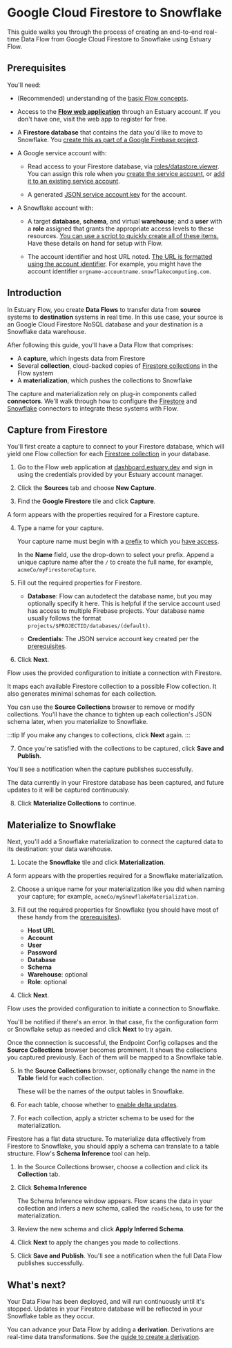 # Google Cloud Firestore to Snowflake

This guide walks you through the process of creating an
end-to-end real-time Data Flow from Google Cloud Firestore to Snowflake using Estuary Flow.

## Prerequisites

You'll need:

* (Recommended) understanding of the [basic Flow concepts](../../concepts/README.md#essential-concepts).

* Access to the [**Flow web application**](http://dashboard.estuary.dev) through an Estuary account.
If you don't have one, visit the web app to register for free.

* A **Firestore database** that contains the data you'd like to move to Snowflake. You [create this as part of a Google Firebase project](https://cloud.google.com/firestore/docs/create-database-web-mobile-client-library).

* A Google service account with:

    * Read access to your Firestore database, via [roles/datastore.viewer](https://cloud.google.com/datastore/docs/access/iam).
    You can assign this role when you [create the service account](https://cloud.google.com/iam/docs/creating-managing-service-accounts#creating), or [add it to an existing service account](https://cloud.google.com/iam/docs/granting-changing-revoking-access#single-role).

    * A generated [JSON service account key](https://cloud.google.com/iam/docs/creating-managing-service-account-keys#creating) for the account.

* A Snowflake account with:

  * A target **database**, **schema**, and virtual **warehouse**; and a **user** with a **role** assigned that grants the appropriate access levels to these resources.
  [You can use a script to quickly create all of these items.](../../reference/Connectors/materialization-connectors/Snowflake.md#setup) Have these details on hand for setup with Flow.

  * The account identifier and host URL noted. [The URL is formatted using the account identifier](https://docs.snowflake.com/en/user-guide/admin-account-identifier.html#where-are-account-identifiers-used). For example, you might have the account identifier `orgname-accountname.snowflakecomputing.com`.

## Introduction

In Estuary Flow, you create **Data Flows** to transfer data from **source** systems to **destination** systems in real time.
In this use case, your source is an Google Cloud Firestore NoSQL database and your destination is a Snowflake data warehouse.

After following this guide, you'll have a Data Flow that comprises:

* A **capture**, which ingests data from Firestore
* Several **collection**, cloud-backed copies of [Firestore collections](https://cloud.google.com/firestore/docs/data-model) in the Flow system
* A **materialization**, which pushes the collections to Snowflake

The capture and materialization rely on plug-in components called **connectors**.
We'll walk through how to configure the [Firestore](../../reference/Connectors/capture-connectors/google-firestore.md) and [Snowflake](../../reference/Connectors/materialization-connectors/Snowflake.md) connectors to integrate these systems with Flow.

## Capture from Firestore

You'll first create a capture to connect to your Firestore database, which will yield one Flow collection for each [Firestore collection](https://cloud.google.com/firestore/docs/data-model) in your database.

1. Go to the Flow web application at [dashboard.estuary.dev](https://dashboard.estuary.dev/) and sign in using the
credentials provided by your Estuary account manager.

2. Click the **Sources** tab and choose **New Capture**.

3. Find the **Google Firestore** tile and click **Capture**.

  A form appears with the properties required for a Firestore capture.

4. Type a name for your capture.

    Your capture name must begin with a [prefix](../../concepts/catalogs.md#namespace) to which you [have access](../../reference/authentication.md).

    In the **Name** field, use the drop-down to select your prefix.
    Append a unique capture name after the `/` to create the full name, for example, `acmeCo/myFirestoreCapture`.

5. Fill out the required properties for Firestore.

   * **Database**: Flow can autodetect the database name, but you may optionally specify it here. This is helpful if the service account used has access to multiple Firebase projects. Your database name usually follows the format `projects/$PROJECTID/databases/(default)`.

   * **Credentials**: The JSON service account key created per the [prerequisites](#prerequisites).

6. Click **Next**.

  Flow uses the provided configuration to initiate a connection with Firestore.

  It maps each available Firestore collection to a possible Flow collection. It also generates minimal schemas for each collection.

  You can use the **Source Collections** browser to remove or modify collections. You'll have the chance to tighten up each collection's JSON schema later, when you materialize to Snowflake.

  :::tip
  If you make any changes to collections, click **Next** again.
  :::

7. Once you're satisfied with the collections to be captured, click **Save and Publish**.

  You'll see a notification when the capture publishes successfully.

  The data currently in your Firestore database has been captured, and future updates to it will be captured continuously.

8. Click **Materialize Collections** to continue.

## Materialize to Snowflake

Next, you'll add a Snowflake materialization to connect the captured data to its destination: your data warehouse.

1. Locate the **Snowflake** tile and click **Materialization**.

  A form appears with the properties required for a Snowflake materialization.

2.  Choose a unique name for your materialization like you did when naming your capture; for example, `acmeCo/mySnowflakeMaterialization`.

3. Fill out the required properties for Snowflake (you should have most of these handy from the [prerequisites](#prerequisites)).

   * **Host URL**
   * **Account**
   * **User**
   * **Password**
   * **Database**
   * **Schema**
   * **Warehouse**: optional
   * **Role**: optional

4. Click **Next**.

  Flow uses the provided configuration to initiate a connection to Snowflake.

  You'll be notified if there's an error. In that case, fix the configuration form or Snowflake setup as needed and click **Next** to try again.

  Once the connection is successful, the Endpoint Config collapses and the **Source Collections** browser becomes prominent.
  It shows the collections you captured previously.
  Each of them will be mapped to a Snowflake table.

5. In the **Source Collections** browser, optionally change the name in the **Table** field for each collection.

   These will be the names of the output tables in Snowflake.

6. For each table, choose whether to [enable delta updates](../../reference/Connectors/materialization-connectors/Snowflake.md#delta-updates).

7. For each collection, apply a stricter schema to be used for the materialization.

  Firestore has a flat data structure.
  To materialize data effectively from Firestore to Snowflake, you should apply a schema can translate to a table structure.
  Flow's **Schema Inference** tool can help.

   1. In the Source Collections browser, choose a collection and click its **Collection** tab.

   2. Click **Schema Inference**

      The Schema Inference window appears. Flow scans the data in your collection and infers a new schema, called the `readSchema`, to use for the materialization.

   3. Review the new schema and click **Apply Inferred Schema**.

8. Click **Next** to apply the changes you made to collections.

9. Click **Save and Publish**. You'll see a notification when the full Data Flow publishes successfully.

## What's next?

Your Data Flow has been deployed, and will run continuously until it's stopped. Updates in your Firestore database will be reflected in your Snowflake table as they occur.

You can advance your Data Flow by adding a **derivation**. Derivations are real-time data transformations.
See the [guide to create a derivation](../flowctl/create-derivation.md).